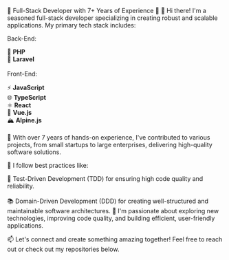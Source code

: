 🌟 Full-Stack Developer with 7+ Years of Experience 🌟
👋 Hi there! I'm a seasoned full-stack developer specializing in creating robust and scalable applications. My primary tech stack includes:

Back-End:

🐘 <b>PHP</b><br>
🌟 <b>Laravel</b> <br><br>
Front-End:

⚡ <b>JavaScript</b> <br>
🌐 <b>TypeScript</b> <br>
⚛️ <b>React</b> <br>
🌲 <b>Vue.js</b> <br>
🏔️ <b>Alpine.js</b> <br><br>
💼 With over 7 years of hands-on experience, I've contributed to various projects, from small startups to large enterprises, delivering high-quality software solutions.

🔧 I follow best practices like:

🧪 Test-Driven Development (TDD) for ensuring high code quality and reliability. <br><br>
📚 Domain-Driven Development (DDD) for creating well-structured and maintainable software architectures.
🔭 I'm passionate about exploring new technologies, improving code quality, and building efficient, user-friendly applications.

📫 Let's connect and create something amazing together! Feel free to reach out or check out my repositories below.
